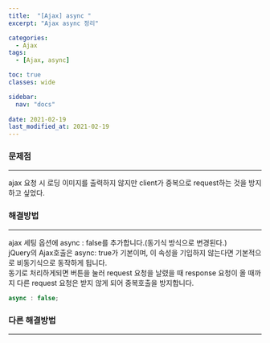 ```yaml
---
title:  "[Ajax] async "
excerpt: "Ajax async 정리"

categories:
  - Ajax
tags:
  - [Ajax, async]

toc: true
classes: wide

sidebar:
  nav: "docs"
 
date: 2021-02-19
last_modified_at: 2021-02-19
---
```


### 문제점
---
ajax 요청 시 로딩 이미지를 출력하지 않지만 client가 중복으로 request하는 것을 방지하고 싶었다.

### 해결방법
---
ajax 세팅 옵션에 async : false를 추가합니다.(동기식 방식으로 변경된다.)<br>
jQuery의 Ajax호출은 async: true가 기본이며, 이 속성을 기입하지 않는다면 기본적으로 비동기식으로 동작하게 됩니다.<br>
동기로 처리하게되면 버튼을 눌러 request 요청을 날렸을 때 response 요청이 올 때까지 다른 request 요청은 받지 않게 되어 중복호출을 방지합니다.

```javascript
async : false;
```

### 다른 해결방법
---